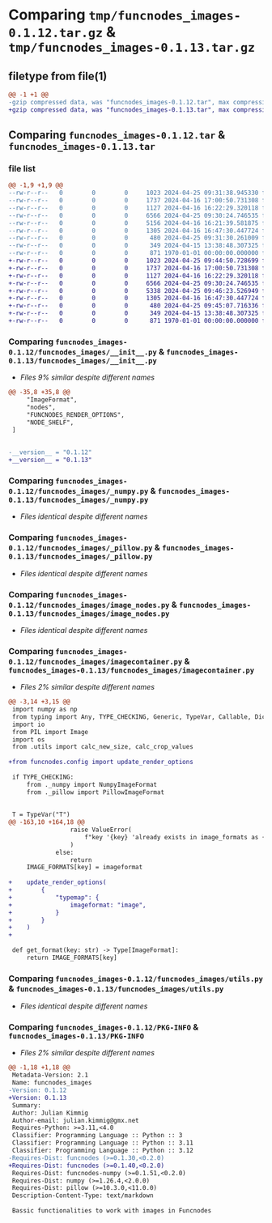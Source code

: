 # Comparing `tmp/funcnodes_images-0.1.12.tar.gz` & `tmp/funcnodes_images-0.1.13.tar.gz`

## filetype from file(1)

```diff
@@ -1 +1 @@
-gzip compressed data, was "funcnodes_images-0.1.12.tar", max compression
+gzip compressed data, was "funcnodes_images-0.1.13.tar", max compression
```

## Comparing `funcnodes_images-0.1.12.tar` & `funcnodes_images-0.1.13.tar`

### file list

```diff
@@ -1,9 +1,9 @@
--rw-r--r--   0        0        0     1023 2024-04-25 09:31:38.945330 funcnodes_images-0.1.12/funcnodes_images/__init__.py
--rw-r--r--   0        0        0     1737 2024-04-16 17:00:50.731308 funcnodes_images-0.1.12/funcnodes_images/_numpy.py
--rw-r--r--   0        0        0     1127 2024-04-16 16:22:29.320118 funcnodes_images-0.1.12/funcnodes_images/_pillow.py
--rw-r--r--   0        0        0     6566 2024-04-25 09:30:24.746535 funcnodes_images-0.1.12/funcnodes_images/image_nodes.py
--rw-r--r--   0        0        0     5156 2024-04-16 16:21:39.581875 funcnodes_images-0.1.12/funcnodes_images/imagecontainer.py
--rw-r--r--   0        0        0     1305 2024-04-16 16:47:30.447724 funcnodes_images-0.1.12/funcnodes_images/utils.py
--rw-r--r--   0        0        0      480 2024-04-25 09:31:30.261009 funcnodes_images-0.1.12/pyproject.toml
--rw-r--r--   0        0        0      349 2024-04-15 13:38:48.307325 funcnodes_images-0.1.12/README.md
--rw-r--r--   0        0        0      871 1970-01-01 00:00:00.000000 funcnodes_images-0.1.12/PKG-INFO
+-rw-r--r--   0        0        0     1023 2024-04-25 09:44:50.728699 funcnodes_images-0.1.13/funcnodes_images/__init__.py
+-rw-r--r--   0        0        0     1737 2024-04-16 17:00:50.731308 funcnodes_images-0.1.13/funcnodes_images/_numpy.py
+-rw-r--r--   0        0        0     1127 2024-04-16 16:22:29.320118 funcnodes_images-0.1.13/funcnodes_images/_pillow.py
+-rw-r--r--   0        0        0     6566 2024-04-25 09:30:24.746535 funcnodes_images-0.1.13/funcnodes_images/image_nodes.py
+-rw-r--r--   0        0        0     5338 2024-04-25 09:46:23.526949 funcnodes_images-0.1.13/funcnodes_images/imagecontainer.py
+-rw-r--r--   0        0        0     1305 2024-04-16 16:47:30.447724 funcnodes_images-0.1.13/funcnodes_images/utils.py
+-rw-r--r--   0        0        0      480 2024-04-25 09:45:07.716336 funcnodes_images-0.1.13/pyproject.toml
+-rw-r--r--   0        0        0      349 2024-04-15 13:38:48.307325 funcnodes_images-0.1.13/README.md
+-rw-r--r--   0        0        0      871 1970-01-01 00:00:00.000000 funcnodes_images-0.1.13/PKG-INFO
```

### Comparing `funcnodes_images-0.1.12/funcnodes_images/__init__.py` & `funcnodes_images-0.1.13/funcnodes_images/__init__.py`

 * *Files 9% similar despite different names*

```diff
@@ -35,8 +35,8 @@
     "ImageFormat",
     "nodes",
     "FUNCNODES_RENDER_OPTIONS",
     "NODE_SHELF",
 ]
 
 
-__version__ = "0.1.12"
+__version__ = "0.1.13"
```

### Comparing `funcnodes_images-0.1.12/funcnodes_images/_numpy.py` & `funcnodes_images-0.1.13/funcnodes_images/_numpy.py`

 * *Files identical despite different names*

### Comparing `funcnodes_images-0.1.12/funcnodes_images/_pillow.py` & `funcnodes_images-0.1.13/funcnodes_images/_pillow.py`

 * *Files identical despite different names*

### Comparing `funcnodes_images-0.1.12/funcnodes_images/image_nodes.py` & `funcnodes_images-0.1.13/funcnodes_images/image_nodes.py`

 * *Files identical despite different names*

### Comparing `funcnodes_images-0.1.12/funcnodes_images/imagecontainer.py` & `funcnodes_images-0.1.13/funcnodes_images/imagecontainer.py`

 * *Files 2% similar despite different names*

```diff
@@ -3,14 +3,15 @@
 import numpy as np
 from typing import Any, TYPE_CHECKING, Generic, TypeVar, Callable, Dict
 import io
 from PIL import Image
 import os
 from .utils import calc_new_size, calc_crop_values
 
+from funcnodes.config import update_render_options
 
 if TYPE_CHECKING:
     from ._numpy import NumpyImageFormat
     from ._pillow import PillowImageFormat
 
 
 T = TypeVar("T")
@@ -163,10 +164,18 @@
                 raise ValueError(
                     f"key '{key} 'already exists in image_formats as {IMAGE_FORMATS[key]}"
                 )
             else:
                 return
     IMAGE_FORMATS[key] = imageformat
 
+    update_render_options(
+        {
+            "typemap": {
+                imageformat: "image",
+            }
+        }
+    )
+
 
 def get_format(key: str) -> Type[ImageFormat]:
     return IMAGE_FORMATS[key]
```

### Comparing `funcnodes_images-0.1.12/funcnodes_images/utils.py` & `funcnodes_images-0.1.13/funcnodes_images/utils.py`

 * *Files identical despite different names*

### Comparing `funcnodes_images-0.1.12/PKG-INFO` & `funcnodes_images-0.1.13/PKG-INFO`

 * *Files 2% similar despite different names*

```diff
@@ -1,18 +1,18 @@
 Metadata-Version: 2.1
 Name: funcnodes_images
-Version: 0.1.12
+Version: 0.1.13
 Summary: 
 Author: Julian Kimmig
 Author-email: julian.kimmig@gmx.net
 Requires-Python: >=3.11,<4.0
 Classifier: Programming Language :: Python :: 3
 Classifier: Programming Language :: Python :: 3.11
 Classifier: Programming Language :: Python :: 3.12
-Requires-Dist: funcnodes (>=0.1.30,<0.2.0)
+Requires-Dist: funcnodes (>=0.1.40,<0.2.0)
 Requires-Dist: funcnodes-numpy (>=0.1.51,<0.2.0)
 Requires-Dist: numpy (>=1.26.4,<2.0.0)
 Requires-Dist: pillow (>=10.3.0,<11.0.0)
 Description-Content-Type: text/markdown
 
 Bassic functionalities to work with images in Funcnodes
```

